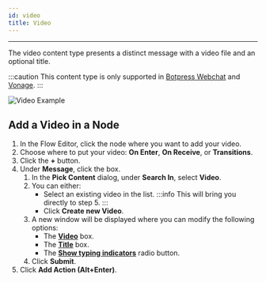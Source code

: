 ```yaml
---
id: video
title: Video
---
```


---

The video content type presents a distinct message with a video file and an optional title.

:::caution
This content type is only supported in [Botpress Webchat](/messaging-channels/botpress-webchat/website-embedding) and [Vonage](/messaging-channels/broker-integrations/vonage).
:::

![Video Example](/assets/video-example.png)

## Add a Video in a Node

1. In the Flow Editor, click the node where you want to add your video.
1. Choose where to put your video: **On Enter**, **On Receive**, or **Transitions**.
1. Click the **+** button.
1. Under **Message**, click the box.
   1. In the **Pick Content** dialog, under **Search In**, select **Video**.
   1. You can either:
      - Select an existing video in the list.
        :::info
        This will bring you directly to step 5.
        :::
      - Click **Create new Video**.
   1. A new window will be displayed where you can modify the following options:
      - The **[Video](#video)** box.
      - The **[Title](#title)** box.
      - The **[Show typing indicators](#show-typing-indicators)** radio button.
   1. Click **Submit**.
1. Click **Add Action (Alt+Enter)**.
